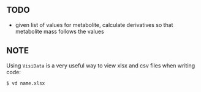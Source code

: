 
## TODO
- given list of values for metabolite, calculate derivatives so that metabolite mass follows the values 


## NOTE
Using ```VisiData``` is a very useful way to view xlsx and csv files when writing code:
```
$ vd name.xlsx
```
